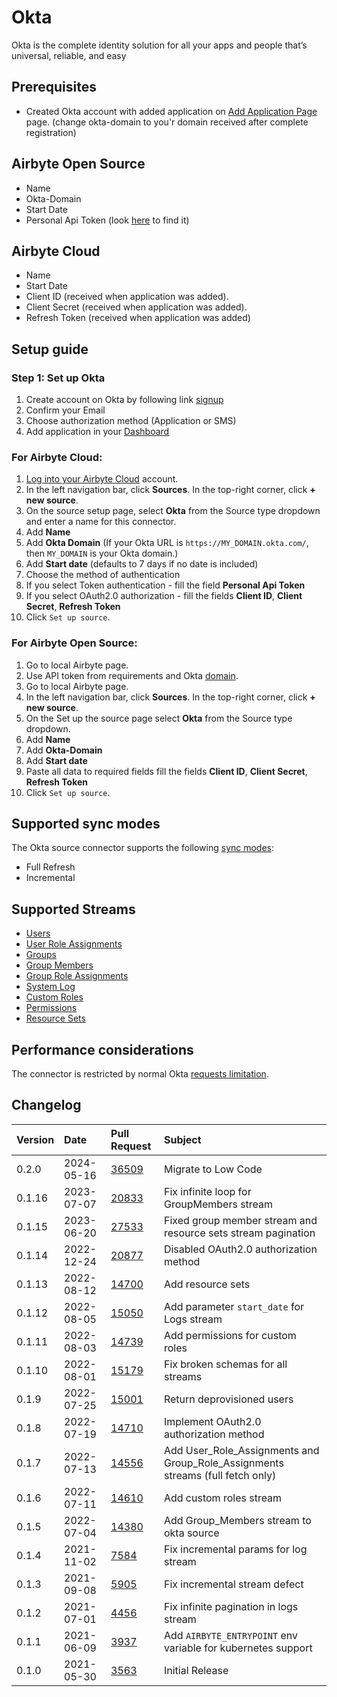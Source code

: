 # Okta

Okta is the complete identity solution for all your apps and people that’s universal, reliable, and easy

## Prerequisites

- Created Okta account with added application on [Add Application Page](https://okta-domain.okta.com/enduser/catalog) page. (change okta-domain to you'r domain received after complete registration)

## Airbyte Open Source

- Name
- Okta-Domain
- Start Date
- Personal Api Token (look [here](https://developer.okta.com/docs/guides/find-your-domain/-/main/) to find it)

## Airbyte Cloud

- Name
- Start Date
- Client ID (received when application was added).
- Client Secret (received when application was added).
- Refresh Token (received when application was added)

## Setup guide

### Step 1: Set up Okta

1. Create account on Okta by following link [signup](https://www.okta.com/free-trial/)
2. Confirm your Email
3. Choose authorization method (Application or SMS)
4. Add application in your [Dashboard](https://okta-domain.okta.com/app/UserHome)

### For Airbyte Cloud:

1. [Log into your Airbyte Cloud](https://cloud.airbyte.com/workspaces) account.
2. In the left navigation bar, click **Sources**. In the top-right corner, click **+ new source**.
3. On the source setup page, select **Okta** from the Source type dropdown and enter a name for this connector.
4. Add **Name**
5. Add **Okta Domain** (If your Okta URL is `https://MY_DOMAIN.okta.com/`, then `MY_DOMAIN` is your Okta domain.)
6. Add **Start date** (defaults to 7 days if no date is included)
7. Choose the method of authentication
8. If you select Token authentication - fill the field **Personal Api Token**
9. If you select OAuth2.0 authorization - fill the fields **Client ID**, **Client Secret**, **Refresh Token**
10. Click `Set up source`.

### For Airbyte Open Source:

1. Go to local Airbyte page.
2. Use API token from requirements and Okta [domain](https://developer.okta.com/docs/guides/find-your-domain/-/main/).
3. Go to local Airbyte page.
4. In the left navigation bar, click **Sources**. In the top-right corner, click **+ new source**.
5. On the Set up the source page select **Okta** from the Source type dropdown.
6. Add **Name**
7. Add **Okta-Domain**
8. Add **Start date**
9. Paste all data to required fields fill the fields **Client ID**, **Client Secret**, **Refresh Token**
10. Click `Set up source`.

## Supported sync modes

The Okta source connector supports the following [sync modes](/cloud/core-concepts#connection-sync-modes):

- Full Refresh
- Incremental

## Supported Streams

- [Users](https://developer.okta.com/docs/reference/api/users/#list-users)
- [User Role Assignments](https://developer.okta.com/docs/reference/api/roles/#list-roles-assigned-to-a-user)
- [Groups](https://developer.okta.com/docs/reference/api/groups/#list-groups)
- [Group Members](https://developer.okta.com/docs/reference/api/groups/#list-group-members)
- [Group Role Assignments](https://developer.okta.com/docs/reference/api/roles/#list-roles-assigned-to-a-group)
- [System Log](https://developer.okta.com/docs/reference/api/system-log/#get-started)
- [Custom Roles](https://developer.okta.com/docs/reference/api/roles/#list-roles)
- [Permissions](https://developer.okta.com/docs/reference/api/roles/#list-permissions)
- [Resource Sets](https://developer.okta.com/docs/reference/api/roles/#list-resource-sets)

## Performance considerations

The connector is restricted by normal Okta [requests limitation](https://developer.okta.com/docs/reference/rate-limits/).

## Changelog

| Version | Date       | Pull Request                                             | Subject                                                                        |
| :------ | :--------- | :------------------------------------------------------- | :----------------------------------------------------------------------------- |
| 0.2.0   | 2024-05-16 | [36509](https://github.com/airbytehq/airbyte/pull/36509) | Migrate to Low Code                                                            |
| 0.1.16  | 2023-07-07 | [20833](https://github.com/airbytehq/airbyte/pull/20833) | Fix infinite loop for GroupMembers stream                                      |
| 0.1.15  | 2023-06-20 | [27533](https://github.com/airbytehq/airbyte/pull/27533) | Fixed group member stream and resource sets stream pagination                  |
| 0.1.14  | 2022-12-24 | [20877](https://github.com/airbytehq/airbyte/pull/20877) | Disabled OAuth2.0 authorization method                                         |
| 0.1.13  | 2022-08-12 | [14700](https://github.com/airbytehq/airbyte/pull/14700) | Add resource sets                                                              |
| 0.1.12  | 2022-08-05 | [15050](https://github.com/airbytehq/airbyte/pull/15050) | Add parameter `start_date` for Logs stream                                     |
| 0.1.11  | 2022-08-03 | [14739](https://github.com/airbytehq/airbyte/pull/14739) | Add permissions for custom roles                                               |
| 0.1.10  | 2022-08-01 | [15179](https://github.com/airbytehq/airbyte/pull/15179) | Fix broken schemas for all streams                                             |
| 0.1.9   | 2022-07-25 | [15001](https://github.com/airbytehq/airbyte/pull/15001) | Return deprovisioned users                                                     |
| 0.1.8   | 2022-07-19 | [14710](https://github.com/airbytehq/airbyte/pull/14710) | Implement OAuth2.0 authorization method                                        |
| 0.1.7   | 2022-07-13 | [14556](https://github.com/airbytehq/airbyte/pull/14556) | Add User_Role_Assignments and Group_Role_Assignments streams (full fetch only) |
| 0.1.6   | 2022-07-11 | [14610](https://github.com/airbytehq/airbyte/pull/14610) | Add custom roles stream                                                        |
| 0.1.5   | 2022-07-04 | [14380](https://github.com/airbytehq/airbyte/pull/14380) | Add Group_Members stream to okta source                                        |
| 0.1.4   | 2021-11-02 | [7584](https://github.com/airbytehq/airbyte/pull/7584)   | Fix incremental params for log stream                                          |
| 0.1.3   | 2021-09-08 | [5905](https://github.com/airbytehq/airbyte/pull/5905)   | Fix incremental stream defect                                                  |
| 0.1.2   | 2021-07-01 | [4456](https://github.com/airbytehq/airbyte/pull/4456)   | Fix infinite pagination in logs stream                                         |
| 0.1.1   | 2021-06-09 | [3937](https://github.com/airbytehq/airbyte/pull/3973)   | Add `AIRBYTE_ENTRYPOINT` env variable for kubernetes support                   |
| 0.1.0   | 2021-05-30 | [3563](https://github.com/airbytehq/airbyte/pull/3563)   | Initial Release                                                                |
